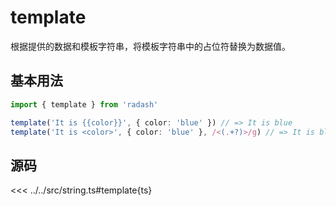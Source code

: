 # template

根据提供的数据和模板字符串，将模板字符串中的占位符替换为数据值。

## 基本用法

```ts
import { template } from 'radash'

template('It is {{color}}', { color: 'blue' }) // => It is blue
template('It is <color>', { color: 'blue' }, /<(.+?)>/g) // => It is blue
```

## 源码

<<< ../../src/string.ts#template{ts}
